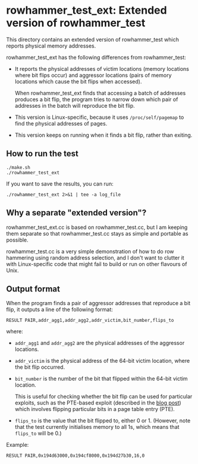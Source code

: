 
# rowhammer_test_ext: Extended version of rowhammer_test


This directory contains an extended version of rowhammer_test which
reports physical memory addresses.

rowhammer_test_ext has the following differences from rowhammer_test:

* It reports the physical addresses of victim locations (memory
  locations where bit flips occur) and aggressor locations (pairs of
  memory locations which cause the bit flips when accessed).

  When rowhammer_test_ext finds that accessing a batch of addresses
  produces a bit flip, the program tries to narrow down which pair of
  addresses in the batch will reproduce the bit flip.

* This version is Linux-specific, because it uses `/proc/self/pagemap`
  to find the physical addresses of pages.

* This version keeps on running when it finds a bit flip, rather than
  exiting.


## How to run the test

```
./make.sh
./rowhammer_test_ext
```

If you want to save the results, you can run:

```
./rowhammer_test_ext 2>&1 | tee -a log_file
```


## Why a separate "extended version"?

rowhammer_test_ext.cc is based on rowhammer_test.cc, but I am keeping
them separate so that rowhammer_test.cc stays as simple and portable
as possible.

rowhammer_test.cc is a very simple demonstration of how to do row
hammering using random address selection, and I don't want to clutter
it with Linux-specific code that might fail to build or run on other
flavours of Unix.


## Output format

When the program finds a pair of aggressor addresses that reproduce a
bit flip, it outputs a line of the following format:

```
RESULT PAIR,addr_agg1,addr_agg2,addr_victim,bit_number,flips_to
```

where:

* `addr_agg1` and `addr_agg2` are the physical addresses of the
  aggressor locations.

* `addr_victim` is the physical address of the 64-bit victim location,
  where the bit flip occurred.

* `bit_number` is the number of the bit that flipped within the 64-bit
  victim location.

  This is useful for checking whether the bit flip can be used for
  particular exploits, such as the PTE-based exploit (described in the
  [blog post](http://googleprojectzero.blogspot.com/2015/03/exploiting-dram-rowhammer-bug-to-gain.html))
  which involves flipping particular bits in a page table entry (PTE).

* `flips_to` is the value that the bit flipped to, either 0 or 1.
  (However, note that the test currently initialises memory to all 1s,
  which means that `flips_to` will be 0.)

Example:

```
RESULT PAIR,0x194d63000,0x194cf8000,0x194d27b30,16,0
```
